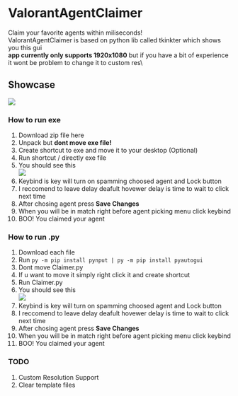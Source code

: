 # ValorantAgentClaimer
Claim your favorite agents within miliseconds! \
ValorantAgentClaimer is based on python lib called tkinkter which shows you this gui\
**app currently only supports 1920x1080** but if you have a bit of experience it wont be problem to change it to custom res\

## Showcase
![](https://cdn.upload.systems/uploads/E0vk1z1l.png)
### How to run exe
1. Download zip file here
2. Unpack but **dont move exe file!**
3. Create shortcut to exe and move it to your desktop (Optional)
4. Run shortcut / directly exe file
5. You should see this \
![](https://cdn.upload.systems/uploads/E0vk1z1l.png)
6. Keybind is key will turn on spamming choosed agent and Lock button
7. I reccomend to leave delay deafult hovewer delay is time to wait to click next time
8. After chosing agent press **Save Changes**
9. When you will be in match right before agent picking menu click keybind
10. BOO! You claimed your agent

### How to run .py
1. Download each file
2. Run `py -m pip install pynput | py -m pip install pyautogui`
3. Dont move Claimer.py
4. If u want to move it simply right click it and create shortcut
5. Run Claimer.py
6. You should see this \
![](https://cdn.upload.systems/uploads/E0vk1z1l.png)
7. Keybind is key will turn on spamming choosed agent and Lock button
8. I reccomend to leave delay deafult hovewer delay is time to wait to click next time
9. After chosing agent press **Save Changes**
10. When you will be in match right before agent picking menu click keybind
11. BOO! You claimed your agent

### TODO
1. Custom Resolution Support
2. Clear template files
